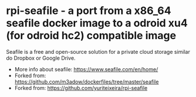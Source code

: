 # rpi-seafile - a port from a x86_64 seafile docker image to a odroid xu4 (for odroid hc2) compatible image

Seafile is a free and open-source solution for a private cloud storage similar do Dropbox or Google Drive.

* More info about seafile: https://www.seafile.com/en/home/
* Forked from: https://github.com/m3adow/dockerfiles/tree/master/seafile
* Forked from: https://github.com/yuriteixeira/rpi-seafile
